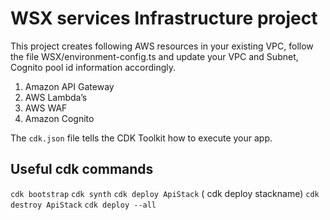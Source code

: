 # WSX services Infrastructure project


This project creates following AWS resources in your existing VPC,  follow the file WSX/environment-config.ts and update your VPC and Subnet, Cognito pool id information accordingly.


1.	Amazon API Gateway
2.	AWS Lambda’s
3.	AWS WAF 
4.	Amazon Cognito



The `cdk.json` file tells the CDK Toolkit how to execute your app.

## Useful cdk commands

`cdk bootstrap`
`cdk synth`
`cdk deploy ApiStack` ( cdk deploy stackname)
`cdk destroy ApiStack`
`cdk deploy --all`